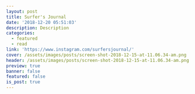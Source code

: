 ```yaml
---
layout: post
title: Surfer's Journal
date: '2018-12-20 05:51:03'
description: Description
categories:
  - featured
  - read
link: 'https://www.instagram.com/surfersjournal/'
cover: /assets/images/posts/screen-shot-2018-12-15-at-11.06.34-am.png
header: /assets/images/posts/screen-shot-2018-12-15-at-11.06.34-am.png
preview: true
banner: false
featured: false
is_post: true
---
```


